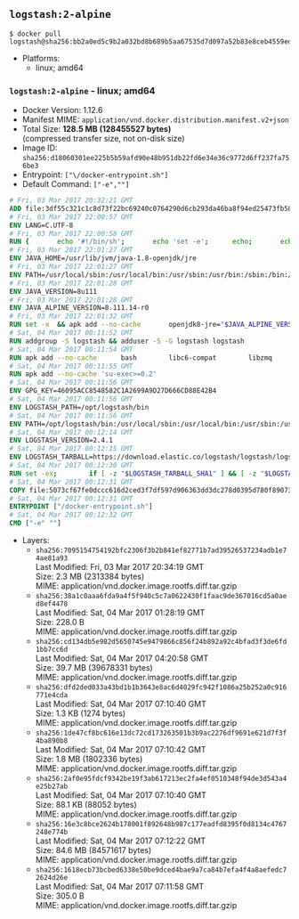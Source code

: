 ## `logstash:2-alpine`

```console
$ docker pull logstash@sha256:bb2a0ed5c9b2a032bd8b689b5aa67535d7d097a52b83e8ceb4559edb1cef3963
```

-	Platforms:
	-	linux; amd64

### `logstash:2-alpine` - linux; amd64

-	Docker Version: 1.12.6
-	Manifest MIME: `application/vnd.docker.distribution.manifest.v2+json`
-	Total Size: **128.5 MB (128455527 bytes)**  
	(compressed transfer size, not on-disk size)
-	Image ID: `sha256:d18060301ee225b5b59afd90e48b951db22fd6e34e36c9772d6ff237fa756be3`
-	Entrypoint: `["\/docker-entrypoint.sh"]`
-	Default Command: `["-e",""]`

```dockerfile
# Fri, 03 Mar 2017 20:32:21 GMT
ADD file:3df55c321c1c8d73f22bc69240c0764290d6cb293da46ba8f94ed25473fb5853 in / 
# Fri, 03 Mar 2017 22:00:57 GMT
ENV LANG=C.UTF-8
# Fri, 03 Mar 2017 22:00:58 GMT
RUN { 		echo '#!/bin/sh'; 		echo 'set -e'; 		echo; 		echo 'dirname "$(dirname "$(readlink -f "$(which javac || which java)")")"'; 	} > /usr/local/bin/docker-java-home 	&& chmod +x /usr/local/bin/docker-java-home
# Fri, 03 Mar 2017 22:01:27 GMT
ENV JAVA_HOME=/usr/lib/jvm/java-1.8-openjdk/jre
# Fri, 03 Mar 2017 22:01:27 GMT
ENV PATH=/usr/local/sbin:/usr/local/bin:/usr/sbin:/usr/bin:/sbin:/bin:/usr/lib/jvm/java-1.8-openjdk/jre/bin:/usr/lib/jvm/java-1.8-openjdk/bin
# Fri, 03 Mar 2017 22:01:28 GMT
ENV JAVA_VERSION=8u111
# Fri, 03 Mar 2017 22:01:28 GMT
ENV JAVA_ALPINE_VERSION=8.111.14-r0
# Fri, 03 Mar 2017 22:01:32 GMT
RUN set -x 	&& apk add --no-cache 		openjdk8-jre="$JAVA_ALPINE_VERSION" 	&& [ "$JAVA_HOME" = "$(docker-java-home)" ]
# Sat, 04 Mar 2017 00:11:52 GMT
RUN addgroup -S logstash && adduser -S -G logstash logstash
# Sat, 04 Mar 2017 00:11:54 GMT
RUN apk add --no-cache 		bash 		libc6-compat 		libzmq
# Sat, 04 Mar 2017 00:11:55 GMT
RUN apk add --no-cache 'su-exec>=0.2'
# Sat, 04 Mar 2017 00:11:56 GMT
ENV GPG_KEY=46095ACC8548582C1A2699A9D27D666CD88E42B4
# Sat, 04 Mar 2017 00:11:56 GMT
ENV LOGSTASH_PATH=/opt/logstash/bin
# Sat, 04 Mar 2017 00:11:56 GMT
ENV PATH=/opt/logstash/bin:/usr/local/sbin:/usr/local/bin:/usr/sbin:/usr/bin:/sbin:/bin:/usr/lib/jvm/java-1.8-openjdk/jre/bin:/usr/lib/jvm/java-1.8-openjdk/bin
# Sat, 04 Mar 2017 00:12:14 GMT
ENV LOGSTASH_VERSION=2.4.1
# Sat, 04 Mar 2017 00:12:15 GMT
ENV LOGSTASH_TARBALL=https://download.elastic.co/logstash/logstash/logstash-2.4.1.tar.gz LOGSTASH_TARBALL_ASC= LOGSTASH_TARBALL_SHA1=5ee4f3fa0ad4b182b3f00b4181a20c4e31a907b4
# Sat, 04 Mar 2017 00:12:30 GMT
RUN set -ex; 		if [ -z "$LOGSTASH_TARBALL_SHA1" ] && [ -z "$LOGSTASH_TARBALL_ASC" ]; then 		echo >&2 'error: have neither a SHA1 _or_ a signature file -- cannot verify download!'; 		exit 1; 	fi; 		apk add --no-cache --virtual .fetch-deps 		ca-certificates 		gnupg 		openssl 		tar 	; 		wget -O logstash.tar.gz "$LOGSTASH_TARBALL"; 		if [ "$LOGSTASH_TARBALL_SHA1" ]; then 		echo "$LOGSTASH_TARBALL_SHA1 *logstash.tar.gz" | sha1sum -c -; 	fi; 		if [ "$LOGSTASH_TARBALL_ASC" ]; then 		wget -O logstash.tar.gz.asc "$LOGSTASH_TARBALL_ASC"; 		export GNUPGHOME="$(mktemp -d)"; 		gpg --keyserver ha.pool.sks-keyservers.net --recv-keys "$GPG_KEY"; 		gpg --batch --verify logstash.tar.gz.asc logstash.tar.gz; 		rm -r "$GNUPGHOME" logstash.tar.gz.asc; 	fi; 		dir="$(dirname "$LOGSTASH_PATH")"; 		mkdir -p "$dir"; 	tar -xf logstash.tar.gz --strip-components=1 -C "$dir"; 	rm logstash.tar.gz; 		apk del .fetch-deps; 		export LS_SETTINGS_DIR="$dir/config"; 	if [ -f "$LS_SETTINGS_DIR/log4j2.properties" ]; then 		cp "$LS_SETTINGS_DIR/log4j2.properties" "$LS_SETTINGS_DIR/log4j2.properties.dist"; 		truncate -s 0 "$LS_SETTINGS_DIR/log4j2.properties"; 	fi; 		for userDir in 		"$dir/config" 		"$dir/data" 	; do 		if [ -d "$userDir" ]; then 			chown -R logstash:logstash "$userDir"; 		fi; 	done; 		logstash --version
# Sat, 04 Mar 2017 00:12:31 GMT
COPY file:5073cf67fe0dccc616d2ced3f7df597d906363dd3dc278d0395d780f89073ce8 in / 
# Sat, 04 Mar 2017 00:12:31 GMT
ENTRYPOINT ["/docker-entrypoint.sh"]
# Sat, 04 Mar 2017 00:12:32 GMT
CMD ["-e" ""]
```

-	Layers:
	-	`sha256:7095154754192bfc2306f3b2b841ef82771b7ad39526537234adb1e74ae81a93`  
		Last Modified: Fri, 03 Mar 2017 20:34:19 GMT  
		Size: 2.3 MB (2313384 bytes)  
		MIME: application/vnd.docker.image.rootfs.diff.tar.gzip
	-	`sha256:38a1c0aaa6fda9a4f5f940c5c7a0622430f1faac9de367016cd5a0aed8ef4478`  
		Last Modified: Sat, 04 Mar 2017 01:28:19 GMT  
		Size: 228.0 B  
		MIME: application/vnd.docker.image.rootfs.diff.tar.gzip
	-	`sha256:cd134db5e982d5650745e9479866c856f24b892a92c4bfad3f3de6fd1bb7cc6d`  
		Last Modified: Sat, 04 Mar 2017 04:20:58 GMT  
		Size: 39.7 MB (39678331 bytes)  
		MIME: application/vnd.docker.image.rootfs.diff.tar.gzip
	-	`sha256:dfd2ded033a43bd1b1b3643e8ac6d4029fc942f1086a25b252a0c916771e4cda`  
		Last Modified: Sat, 04 Mar 2017 07:10:40 GMT  
		Size: 1.3 KB (1274 bytes)  
		MIME: application/vnd.docker.image.rootfs.diff.tar.gzip
	-	`sha256:1de47cf8bc616e13dc72cd173263501b3b9ac2276df9691e621d7f3f4ba890b8`  
		Last Modified: Sat, 04 Mar 2017 07:10:42 GMT  
		Size: 1.8 MB (1802336 bytes)  
		MIME: application/vnd.docker.image.rootfs.diff.tar.gzip
	-	`sha256:2af0e95fdcf9342be19f3ab617213ec2fa4ef0510348f94de3d543a4e25b27ab`  
		Last Modified: Sat, 04 Mar 2017 07:10:40 GMT  
		Size: 88.1 KB (88052 bytes)  
		MIME: application/vnd.docker.image.rootfs.diff.tar.gzip
	-	`sha256:16e3c8bce2624b178001f892648b987c177eadfd8395f0d8134c4767248e774b`  
		Last Modified: Sat, 04 Mar 2017 07:12:22 GMT  
		Size: 84.6 MB (84571617 bytes)  
		MIME: application/vnd.docker.image.rootfs.diff.tar.gzip
	-	`sha256:1618ecb73bcbed6338e50be9dced4bae9a7ca84b7efa4f4a8aefedc72624d26e`  
		Last Modified: Sat, 04 Mar 2017 07:11:58 GMT  
		Size: 305.0 B  
		MIME: application/vnd.docker.image.rootfs.diff.tar.gzip
